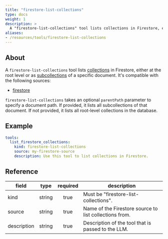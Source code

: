 ```yaml
---
title: "firestore-list-collections"
type: docs
weight: 1
description: > 
  A "firestore-list-collections" tool lists collections in Firestore, either at the root level or as subcollections of a document.
aliases:
- /resources/tools/firestore-list-collections
---
```


## About

A `firestore-list-collections` tool lists
[collections](https://firebase.google.com/docs/firestore/data-model#collections)
in Firestore, either at the root level or as
[subcollections](https://firebase.google.com/docs/firestore/data-model#subcollections)
of a specific document.
It's compatible with the following sources:

- [firestore](../sources/firestore.md)

`firestore-list-collections` takes an optional `parentPath` parameter to specify a document
path. If provided, it lists all subcollections of that document. If not provided, it lists
all root-level collections in the database.

## Example

```yaml
tools:
  list_firestore_collections:
    kind: firestore-list-collections
    source: my-firestore-source
    description: Use this tool to list collections in Firestore.
```

## Reference

| **field**   |      **type**    | **required** | **description**                                        |
|-------------|:----------------:|:------------:|--------------------------------------------------------|
| kind        |      string      |     true     | Must be "firestore-list-collections".                  |
| source      |      string      |     true     | Name of the Firestore source to list collections from. |
| description |      string      |     true     | Description of the tool that is passed to the LLM.     |
